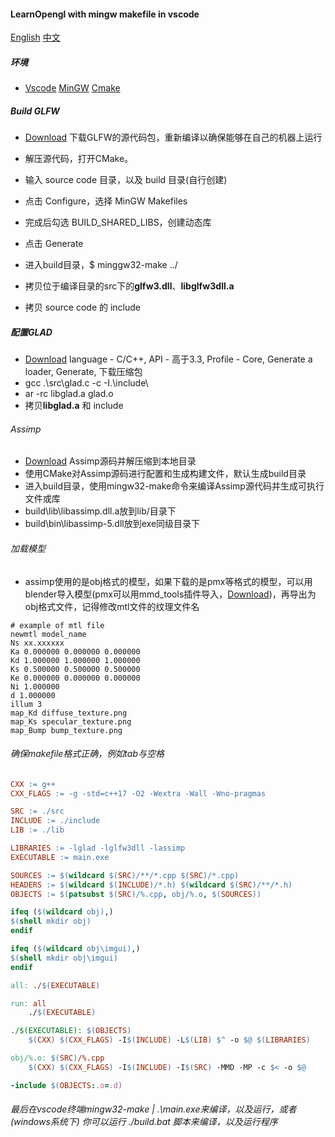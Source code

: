 #### LearnOpengl with mingw makefile in vscode

[English](README.md) [中文](README_zh.md)

##### 环境
- [Vscode](https://code.visualstudio.com/download) [MinGW](https://sourceforge.net/projects/mingw-w64/files/mingw-w64/mingw-w64-release/) [Cmake](https://cmake.org/download/) 

##### Build GLFW

- [Download](https://github.com/glfw/glfw/releases) 下载GLFW的源代码包，重新编译以确保能够在自己的机器上运行

- 解压源代码，打开CMake。
- 输入 source code 目录，以及 build 目录(自行创建)
- 点击 Configure，选择 MinGW Makefiles

- 完成后勾选 BUILD_SHARED_LIBS，创建动态库
- 点击 Generate
- 进入build目录，$ minggw32-make ../
- 拷贝位于编译目录的src下的**glfw3.dll**、**libglfw3dll.a**
- 拷贝 source code 的 include

##### 配置GLAD

- [Download](https://glad.dav1d.de/) language - C/C++, API - 高于3.3, Profile - Core, Generate a loader, Generate, 下载压缩包
- gcc .\src\glad.c -c -I.\include\
- ar -rc libglad.a glad.o
- 拷贝**libglad.a** 和 include

###### Assimp

- [Download](https://github.com/assimp/assimp) Assimp源码并解压缩到本地目录
- 使用CMake对Assimp源码进行配置和生成构建文件，默认生成build目录
- 进入build目录，使用mingw32-make命令来编译Assimp源代码并生成可执行文件或库
- build\lib\libassimp.dll.a放到lib/目录下
- build\bin\libassimp-5.dll放到exe同级目录下

###### 加载模型

- assimp使用的是obj格式的模型，如果下载的是pmx等格式的模型，可以用blender导入模型(pmx可以用mmd_tools插件导入，[Download](https://github.com/powroupi/blender_mmd_tools))，再导出为obj格式文件，记得修改mtl文件的纹理文件名

```
# example of mtl file
newmtl model_name
Ns xx.xxxxxx
Ka 0.000000 0.000000 0.000000
Kd 1.000000 1.000000 1.000000
Ks 0.500000 0.500000 0.500000
Ke 0.000000 0.000000 0.000000
Ni 1.000000
d 1.000000
illum 3
map_Kd diffuse_texture.png
map_Ks specular_texture.png
map_Bump bump_texture.png
```

###### 确保makefile格式正确，例如tab与空格

```makefile
CXX := g++
CXX_FLAGS := -g -std=c++17 -O2 -Wextra -Wall -Wno-pragmas

SRC := ./src
INCLUDE := ./include
LIB := ./lib

LIBRARIES := -lglad -lglfw3dll -lassimp
EXECUTABLE := main.exe

SOURCES := $(wildcard $(SRC)/**/*.cpp $(SRC)/*.cpp)
HEADERS := $(wildcard $(INCLUDE)/*.h) $(wildcard $(SRC)/**/*.h)
OBJECTS := $(patsubst $(SRC)/%.cpp, obj/%.o, $(SOURCES))

ifeq ($(wildcard obj),)
$(shell mkdir obj)
endif

ifeq ($(wildcard obj\imgui),)
$(shell mkdir obj\imgui)
endif

all: ./$(EXECUTABLE)

run: all
	./$(EXECUTABLE)

./$(EXECUTABLE): $(OBJECTS)
	$(CXX) $(CXX_FLAGS) -I$(INCLUDE) -L$(LIB) $^ -o $@ $(LIBRARIES)

obj/%.o: $(SRC)/%.cpp
	$(CXX) $(CXX_FLAGS) -I$(INCLUDE) -I$(SRC) -MMD -MP -c $< -o $@

-include $(OBJECTS:.o=.d)
```

###### 最后在vscode终端mingw32-make | .\main.exe来编译，以及运行，或者(windows系统下) 你可以运行 ./build.bat 脚本来编译，以及运行程序